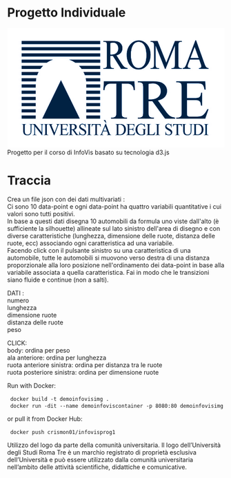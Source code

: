 # Progetto Individuale 
![Logo Roma Tre](figure/Logo_Roma_Tre.jpg)
<br/>
Progetto per il corso di InfoVis basato su tecnologia d3.js

# Traccia<br/>
Crea un file json con dei dati multivariati :<br/> 
Ci sono 10 data-point e ogni data-point ha quattro variabili quantitative i cui valori sono tutti positivi.<br/>
In base a questi dati disegna 10 automobili da formula uno viste dall'alto (è sufficiente la silhouette) allineate sul lato sinistro dell'area di disegno e con diverse caratteristiche (lunghezza, dimensione delle ruote, distanza delle ruote, ecc) associando ogni caratteristica ad una variabile. <br/>
Facendo click con il pulsante sinistro su una caratteristica di una automobile, tutte le automobili si muovono verso destra di una distanza proporzionale alla loro posizione nell'ordinamento dei data-point in base alla variabile associata a quella caratteristica. Fai in modo che le transizioni siano fluide e continue (non a salti). <br/>

DATI : <br/>
numero<br/>
lunghezza<br/>
dimensione ruote<br/>
distanza delle ruote<br/>
peso<br/>

CLICK: <br/>
body: ordina per peso <br/>
ala anteriore: ordina per lunghezza  <br/>
ruota anteriore sinistra: ordina per distanza tra le ruote  <br/>
ruota posteriore sinistra: ordina per dimensione ruote  <br/>

Run with Docker: <br/>
 `````
  docker build -t demoinfovisimg .
  docker run -dit --name demoinfoviscontainer -p 8080:80 demoinfovisimg
 `````
or pull it from Docker Hub:
 `````
  docker push crismon01/infovisprog1
 `````
Utilizzo del logo da parte della comunità universitaria.
Il logo dell’Università degli Studi Roma Tre è un marchio registrato di proprietà esclusiva dell’Università e può essere utilizzato dalla comunità universitaria nell’ambito delle attività scientifiche, didattiche e comunicative.